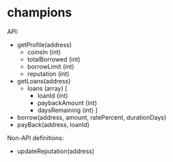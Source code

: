 # champions
API:
  - getProfile(address)
    - coinsIn (int)
    - totalBorrowed (int)
    - borrowLimit (int)
    - reputation (int)
  - getLoans(address)
    - loans (array)
      [
        - loanId (int)
        - paybackAmount (int)
        - daysRemaining (int)
      ]
  - borrow(address, amount, ratePercent, durationDays)
  - payBack(address, loanId)

Non-API definitions:
  - updateReputation(address)
